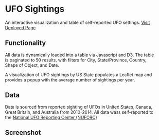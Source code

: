 # UFO Sightings
An interactive visualization and table of self-reported UFO settings.
[Visit Deployed Page](https://faznaimov.github.io/Aliens/ "UFO Sightings")

## Functionality
All data is dynamically loaded into a table via Javascript and D3. The table is paginated to 50 results, with filters for City, State/Province, Country, Shape of Object, and Date.

A visualization of UFO sightings by US State populates a Leaflet map and provides a popup with the average number of sightings per year.

## Data
Data is sourced from reported sighting of UFOs in United States, Canada, Great Britain, and Australia from 2010-2014. All data wass self-reported to the 
[National UFO Reporting Center (NUFORC)](http://www.nuforc.org/ "National UFO Reporting Center (NUFORC)")

## Screenshot
